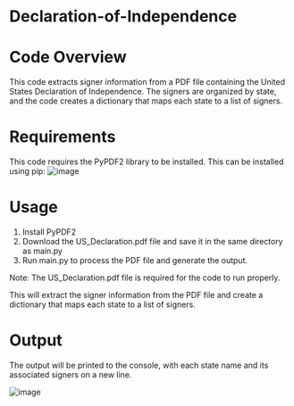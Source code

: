 # Declaration-of-Independence
# Code Overview
This code extracts signer information from a PDF file containing the United States Declaration of Independence. The signers are organized by state, and the code creates a dictionary that maps each state to a list of signers.

# Requirements
This code requires the PyPDF2 library to be installed. This can be installed using pip:
![image](https://user-images.githubusercontent.com/107225796/220486492-d7253d22-a9a1-4fe1-b152-48a467bd404a.png)

# Usage
1. Install PyPDF2
2. Download the US_Declaration.pdf file and save it in the same directory as main.py
3. Run main.py to process the PDF file and generate the output.

Note: The US_Declaration.pdf file is required for the code to run properly.

This will extract the signer information from the PDF file and create a dictionary that maps each state to a list of signers.

# Output
The output will be printed to the console, with each state name and its associated signers on a new line.

![image](https://user-images.githubusercontent.com/107225796/220486719-70a1b785-8ca2-4d60-9dc3-25b5fb9f5614.png)
